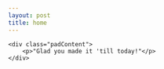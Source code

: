```yaml
---
layout: post
title: home
---
```


<div class="evenFlex">

    <div class="padContent">
        <p>"Glad you made it 'till today!"</p>
    </div>

<!--
    <div class="nfoBox padContent">
        <h3>Overview</h3>

    <ol>
        <li>See what this is <a href="about/">about</a></li>
        <li>Check out the <a href="blog/">BLOG</a></li>
        <li>Refer to the <a href="glossary/">glossary</a></li>
        <li>View the ever-growing database of <a href="links/">links</a></li>
        <li>Visit <a href="https://kb3c.github.io/">kb3c.uX</a></li>
    </ol>
    </div>
-->
</div>
